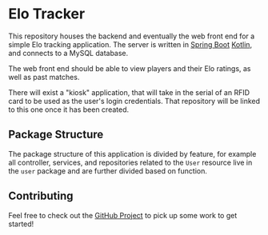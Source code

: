 # Elo Tracker

This repository houses the backend and eventually the web front end for a simple Elo tracking application.
The server is written in [Spring Boot](http://spring.io/projects/spring-boot) [Kotlin](https://kotlinlang.org/), and 
connects to a MySQL database.

The web front end should be able to view players and their Elo ratings, as well as past matches.

There will exist a "kiosk" application, that will take in the serial of an RFID card to be used as the user's login
credentials. That repository will be linked to this one once it has been created.

## Package Structure
The package structure of this application is divided by feature, for example all controller, services, and repositories
related to the `User` resource live in the `user` package and are further divided based on function.

## Contributing

Feel free to check out the [GitHub Project](https://github.com/aturingmachine/hockey-elo-tracker/projects/1) to pick up some work
to get started!